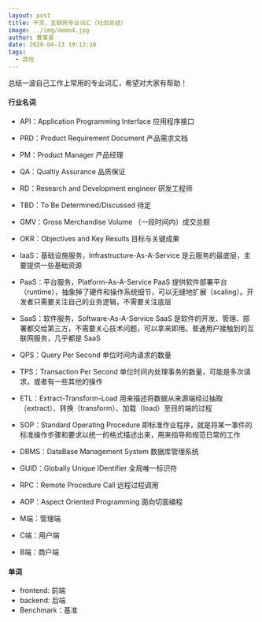 ```yaml
---
layout: post
title: 干货，互联网专业词汇（吐血总结）
image: ../img/demo4.jpg
author: 曹某某
date: 2020-04-13 19:13:10
tags: 
  - 其他
---
```


总结一波自己工作上常用的专业词汇，希望对大家有帮助！

#### 行业名词
- API：Application Programming Interface 应用程序接口
- PRD：Product Requirement Document 产品需求文档
- PM：Product Manager 产品经理
- QA：Qualtiy Assurance 品质保证
- RD：Research and Development engineer 研发工程师
- TBD：To Be Determined/Discussed 待定
- GMV：Gross Merchandise Volume （一段时间内）成交总额
- OKR：Objectives and Key Results 目标与关键成果

- IaaS：基础设施服务，Infrastructure-As-A-Service 是云服务的最底层，主要提供一些基础资源
- PaaS：平台服务，Platform-As-A-Service PaaS 提供软件部署平台（runtime），抽象掉了硬件和操作系统细节，可以无缝地扩展（scaling）。开发者只需要关注自己的业务逻辑，不需要关注底层
- SaaS：软件服务，Software-As-A-Service SaaS 是软件的开发、管理、部署都交给第三方，不需要关心技术问题，可以拿来即用。普通用户接触到的互联网服务，几乎都是 SaaS

- QPS：Query Per Second 单位时间内请求的数量
- TPS：Transaction Per Second 单位时间内处理事务的数量，可能是多次请求，或者有一些其他的操作
- ETL：Extract-Transform-Load 用来描述将数据从来源端经过抽取（extract）、转换（transform）、加载（load）至目的端的过程
- SOP：Standard Operating Procedure 即标准作业程序，就是将某一事件的标准操作步骤和要求以统一的格式描述出来，用来指导和规范日常的工作
- DBMS：DataBase Management System 数据库管理系统
- GUID：Globally Unique IDentifier 全局唯一标识符
- RPC：Remote Procedure Call 远程过程调用
- AOP：Aspect Oriented Programming 面向切面编程

- M端：管理端
- C端：用户端
- B端：商户端
  
#### 单词
- frontend: 前端
- backend: 后端
- Benchmark：基准

